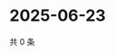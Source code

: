 # 2025-06-23

共 0 条

<!-- BEGIN ZHIHUQUESTIONS -->
<!-- 最后更新时间 Mon Jun 23 2025 02:14:21 GMT+0800 (China Standard Time) -->

<!-- END ZHIHUQUESTIONS -->
